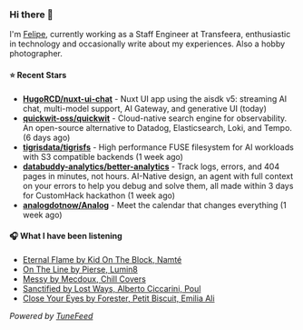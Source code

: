 ### Hi there 👋

I'm [Felipe](https://felipevm.com), currently working as a Staff Engineer at Transfeera, enthusiastic in technology and occasionally write about my experiences. Also a hobby photographer.

#### ⭐ Recent Stars
- **[HugoRCD/nuxt-ui-chat](https://github.com/HugoRCD/nuxt-ui-chat)** - Nuxt UI app using the aisdk v5: streaming AI chat, multi-model support, AI Gateway, and generative UI (today)
- **[quickwit-oss/quickwit](https://github.com/quickwit-oss/quickwit)** - Cloud-native search engine for observability. An open-source alternative to Datadog, Elasticsearch, Loki, and Tempo. (6 days ago)
- **[tigrisdata/tigrisfs](https://github.com/tigrisdata/tigrisfs)** - High performance FUSE filesystem for AI workloads with S3 compatible backends (1 week ago)
- **[databuddy-analytics/better-analytics](https://github.com/databuddy-analytics/better-analytics)** - Track logs, errors, and 404 pages in minutes, not hours. AI-Native design, an agent with full context on your errors to help you debug and solve them, all made within 3 days for CustomHack hackathon (1 week ago)
- **[analogdotnow/Analog](https://github.com/analogdotnow/Analog)** - Meet the calendar that changes everything (1 week ago)

#### 🎧 What I have been listening
- [Eternal Flame by Kid On The Block, Namté](https://open.spotify.com/track/3uEg8cO6QR9KXDVA8QGl6M)
- [On The Line by Pierse, Lumin8](https://open.spotify.com/track/7fZQtGPRPK3b0LZiGpgGV7)
- [Messy by Mecdoux, Chill Covers](https://open.spotify.com/track/2pU7oYLFcMtgC87h7QyyvB)
- [Sanctified by Lost Ways, Alberto Ciccarini, Poul](https://open.spotify.com/track/34OYlTT4KwnjdUKd6z3Chv)
- [Close Your Eyes by Forester, Petit Biscuit, Emilia Ali](https://open.spotify.com/track/4tvbTeU02dazZsXMS81ybB)

_Powered by [TuneFeed](https://tunefeed.app?ref=github.com)_
